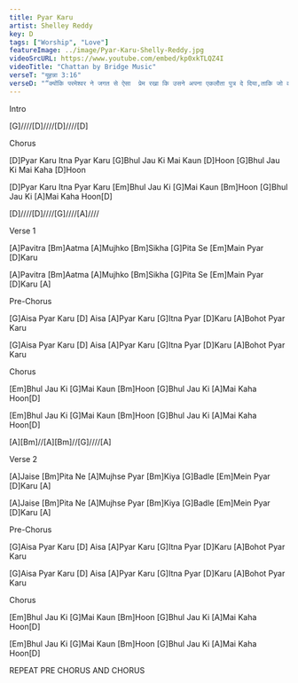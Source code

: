```yaml
---
title: Pyar Karu
artist: Shelley Reddy
key: D
tags: ["Worship", "Love"]
featureImage: ../image/Pyar-Karu-Shelly-Reddy.jpg
videoSrcURL: https://www.youtube.com/embed/kp0xkTLQZ4I
videoTitle: "Chattan by Bridge Music"
verseT: "यूहन्ना 3:16"
verseD: "“क्योंकि परमेश्‍वर ने जगत से ऐसा  प्रेम रखा कि उसने अपना एकलौता पुत्र दे दिया,ताकि जो कोई उस पर विश्‍वास करे वह नष्‍ट न हो,परन्तु अनन्त जीवन पाए।"
---
```


Intro

[G]////[D]////[D]////[D]

Chorus

[D]Pyar Karu Itna Pyar Karu
[G]Bhul Jau Ki Mai Kaun [D]Hoon
[G]Bhul Jau Ki Mai Kaha [D]Hoon

[D]Pyar Karu Itna Pyar Karu
[Em]Bhul Jau Ki [G]Mai Kaun [Bm]Hoon
[G]Bhul Jau Ki [A]Mai Kaha Hoon[D]

[D]////[D]////[G]////[A]////

Verse 1

[A]Pavitra [Bm]Aatma 
[A]Mujhko [Bm]Sikha
[G]Pita Se [Em]Main Pyar [D]Karu

[A]Pavitra [Bm]Aatma 
[A]Mujhko [Bm]Sikha
[G]Pita Se [Em]Main Pyar [D]Karu [A]

Pre-Chorus

[G]Aisa Pyar Karu [D]
Aisa [A]Pyar Karu
[G]Itna Pyar [D]Karu
[A]Bohot Pyar Karu

[G]Aisa Pyar Karu [D]
Aisa [A]Pyar Karu
[G]Itna Pyar [D]Karu
[A]Bohot Pyar Karu

Chorus

[Em]Bhul Jau Ki [G]Mai Kaun [Bm]Hoon
[G]Bhul Jau Ki [A]Mai Kaha Hoon[D]

[Em]Bhul Jau Ki [G]Mai Kaun [Bm]Hoon
[G]Bhul Jau Ki [A]Mai Kaha Hoon[D]

[A][Bm]//[A][Bm]//[G]////[A]

Verse 2

[A]Jaise [Bm]Pita Ne 
[A]Mujhse Pyar [Bm]Kiya
[G]Badle [Em]Mein Pyar [D]Karu [A]

[A]Jaise [Bm]Pita Ne 
[A]Mujhse Pyar [Bm]Kiya
[G]Badle [Em]Mein Pyar [D]Karu [A]

Pre-Chorus

[G]Aisa Pyar Karu [D]
Aisa [A]Pyar Karu
[G]Itna Pyar [D]Karu
[A]Bohot Pyar Karu

[G]Aisa Pyar Karu [D]
Aisa [A]Pyar Karu
[G]Itna Pyar [D]Karu
[A]Bohot Pyar Karu

Chorus

[Em]Bhul Jau Ki [G]Mai Kaun [Bm]Hoon
[G]Bhul Jau Ki [A]Mai Kaha Hoon[D]

[Em]Bhul Jau Ki [G]Mai Kaun [Bm]Hoon
[G]Bhul Jau Ki [A]Mai Kaha Hoon[D]

REPEAT PRE CHORUS AND CHORUS